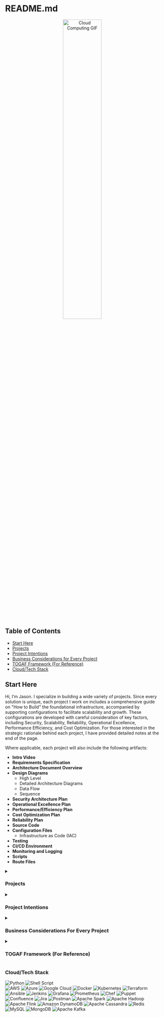 # README.md

<p align="center">
<img src="https://www.cloudopedia.in/wp-content/uploads/2019/03/cloud-computing-GIF.gif" alt="Cloud Computing GIF" width="50%">
</p>

<div align="left">

## Table of Contents

- [Start Here](#start-here)
- [Projects](#projects)
- [Project Intentions](#project-intentions)
- [Business Considerations for Every Project](#business-considerations-for-every-project)
- [TOGAF Framework (For Reference)](#togaf-framework-for-reference)
- [Cloud/Tech Stack](#cloudtech-stack)
  
## Start Here

Hi, I’m Jason. I specialize in building a wide variety of projects. Since every solution is unique, each project I work on includes a comprehensive guide on "How to Build" the foundational infrastructure, accompanied by supporting configurations to facilitate scalability and growth. These configurations are developed with careful consideration of key factors, including Security, Scalability, Reliability, Operational Excellence, Performance Efficiency, and Cost Optimization. For those interested in the strategic rationale behind each project, I have provided detailed notes at the end of the page.

Where applicable, each project will also include the following artifacts:
  
  - **Intro Video**
  - **Requirements Specification**
  - **Architecture Document Overview**
  - **Design Diagrams**
    - High Level
    - Detailed Architecture Diagrams
    - Data Flow
    - Sequence
  - **Security Architecture Plan**
  - **Operational Excellence Plan**
  - **Performance/Efficiency Plan**
  - **Cost Optimization Plan**
  - **Reliability Plan**
  - **Source Code**
  - **Configuration Files**
    - Infrastructure as Code (IAC)
  - **Testing**
  - **CI/CD Environment**
  - **Monitoring and Logging**
  - **Scripts**
  - **Route Files**

<details>
<summary><h3>Projects</h3></summary>
  
### Cloud Architecture

- [**Secure and Scalable Lottery System for Affordable Housing on AWS**](https://github.com/JasonTeixeira/SecureLotterySystemForAffordableHousing): Developed a transparent and secure lottery system for affordable housing using AWS. Features include user authentication via Cognito, API Gateway integration, DynamoDB storage, and blockchain for auditability.
- [**Scalable Django-Based Movie Recommendation System on AWS**](https://github.com/JasonTeixeira/Scalable-Django-Based-Movie-Recommendation-System-on-AWS.git): Built a movie recommendation system using Django, AWS RDS, and OpenSearch. The architecture supports scalability, load balancing, and secure data management.
- [**High-Availability Web Application with AWS CloudFront S3 and RDS MySQL**](https://github.com/JasonTeixeira/High-Availability-Web-Application-with-AWS-CloudFront-S3-RDS-MySQL.git): Implemented a high-availability web app with CloudFront, S3, and RDS MySQL. The setup includes load balancing, CDN integration, and secure data storage.
- [**Scalable Chatbot Infrastructure on AWS with Auto Scaling and OpenSearch**](https://github.com/JasonTeixeira/Scalable-Chatbot-Infrastructure-on-AWS-with-Auto-Scaling-and-OpenSearch.git): Provisioned a scalable chatbot infrastructure using AWS Auto Scaling, OpenSearch, and RDS. Ensures high availability and performance for large-scale user interactions.
- [**CI/CD Pipeline for Unity Game Deployment with AWS Cognito Authentication**](https://github.com/JasonTeixeira/CI-CD-Pipeline-for-Unity-Game-Deployment-with-AWS-Cognito-Authentication.git): Developed a CI/CD pipeline for deploying a Unity game on AWS S3. Integrated AWS Cognito for user authentication and managed automated deployments.
- [**Serverless Web App-AWS Lambda-API Gateway**](https://github.com/JasonTeixeira/Serverless-Web-App-with-AWS-Lambda-and-API-Gateway.git): Created a serverless web application using AWS Lambda and API Gateway. The architecture is fully scalable, cost-efficient, and eliminates server management overhead.
- [**CI/CD Pipeline for IaC**](https://github.com/JasonTeixeira/CI-CD-Pipeline-1.git): Built a CI/CD pipeline for Infrastructure as Code (IaC) using AWS CodePipeline, CloudFormation, and EC2 instances. Automated the deployment and management of AWS resources.
- [**Three-Tier Secure Web Application Architecture**](https://github.com/JasonTeixeira/Three-Tier-Secure-Web-Application-Architecture.git): Designed a secure three-tier web application architecture on AWS. Features include load balancing, RDS MySQL, and multi-layer security configurations.
- [**AWS Two-Tier Infrastructure with Secure Web and Database Setup**](https://github.com/JasonTeixeira/AWS-Two-Tier-Infrastructure.git): Implemented a two-tier web and database infrastructure on AWS using EC2 and RDS. Focused on security, scalability, and ease of management.
- [**AWS Scalable Web Infrustructure With Cloud Formation**](https://github.com/JasonTeixeira/AWS-Scalable-Web-Infrustructure.git): Developed a scalable web infrastructure using AWS CloudFormation. Automated the deployment of a VPC, load balancers, EC2 instances, and RDS, ensuring high availability and cost-efficiency.
</details>

<details>
<summary><h3>Project Intentions</h3></summary>
<p>Projects are crucial for gaining practical, hands-on experience. From the outset of my cloud technology journey, I recognized that it wasn’t enough to simply understand how a service functions in isolation—I needed to see how it integrates within a broader, real-world context. With a business background, I fundamentally understand that technology should serve the business, not the other way around. This perspective naturally leads to designing systems with simplicity, efficiency, and purpose in mind. In an enterprise environment, every configuration change introduces numerous considerations—often exceeding a thousand—that must be meticulously evaluated.

The approach I’ve applied to my public projects mirrors how I would tackle real-world scenarios, always beginning with the business requirements. These include gaining a deep understanding of the business's operations, identifying its technological needs, ensuring compliance when handling customer data, safeguarding security, planning for scalability to accommodate millions of users, and developing a robust disaster recovery strategy. As expected, the list of considerations is comprehensive.

At a senior level, most architects' detailed system designs remain proprietary, with much of the work governed by internal agreements. Why is this worth noting? Because building systems from scratch is a specialized and complex endeavor. While many systems share common components, no two are exactly alike, as each business has unique requirements. This is why new hires often spend their initial months familiarizing themselves with the company’s architectural and technical documentation.

I am continually developing private repositories, which I will release when they become applicable for real-world application. My focus has always been to design each project within a business context, prioritizing the organization's needs. A notable challenge, however, is documenting these systems within a universally accepted framework—something that doesn’t yet exist. Each company typically documents its systems in slightly different ways. For consistency, I have adopted the TOGAF framework, which I find offers both the structure and flexibility to accommodate various inputs.

For every project I publish, I strive to go beyond the technical deliverables by providing an extensive list of critical considerations. These are categorized and evaluated against a range of key factors. My goal is for anyone engaging with my projects—whether for learning or professional purposes—to understand that these considerations are ever-present, even if not explicitly detailed in every instance.

If you're interested, feel free to visit my blog, where I share my projects, thought experiments, and the common challenges I encounter, along with my approaches to addressing them.

</p>
</details>

<details>
<summary><h3>Business Considerations For Every Project</h3></summary>

#### Strategic Alignment
<details>
<summary>Considerations</summary>

- **Business Goals**: How does the architecture align with the overall business strategy and goals?
- **Stakeholder Needs**: Have all key stakeholders' needs and expectations been identified and addressed?
- **Value Proposition**: What value does the architecture bring to the organization?
- **Future Vision**: Does the architecture support the long-term vision and future growth of the business?
- **Business Strategy**: How does the architecture support the company's competitive strategy?
- **Strategic Goals**: Are strategic goals broken down into actionable steps within the architecture?
- **Market Trends**: Does the architecture consider current and future market trends?
- **SWOT Analysis**: Have you conducted a SWOT analysis to understand strengths, weaknesses, opportunities, and threats?
- **Industry Standards**: Are industry standards and best practices followed?

</details>

#### Governance and Compliance
<details>
<summary>Considerations</summary>

- **Regulatory Compliance**: Is the architecture compliant with relevant industry regulations and standards?
- **Governance Framework**: Is there a governance framework in place to ensure ongoing compliance and alignment?
- **Policy Adherence**: Are all architectural decisions and implementations adhering to established policies and procedures?
- **Audit Trails**: Are audit trails implemented to track changes and access?
- **Legal Requirements**: Does the architecture comply with legal requirements?
- **Governance Roles**: Are roles and responsibilities for governance clearly defined?
- **Policy Updates**: Are policies regularly reviewed and updated?
- **Ethical Considerations**: Are ethical considerations incorporated into the architecture?

</details>

#### Security and Risk Management
<details>
<summary>Considerations</summary>

- **Security Requirements**: Are all security requirements clearly defined and incorporated into the architecture?
- **Threat Mitigation**: What measures are in place to mitigate potential security threats?
- **Data Protection**: How is sensitive data protected throughout its lifecycle?
- **Access Control**: Are robust access control mechanisms implemented to ensure only authorized access?
- **Incident Response**: Is there an incident response plan in place for security breaches?
- **Risk Assessment**: Have all potential risks been assessed and mitigated?
- **Vulnerability Assessment**: Are regular vulnerability assessments conducted?
- **Penetration Testing**: Is penetration testing performed to identify security weaknesses?
- **Security Policies**: Are security policies comprehensive and enforced?
- **Encryption**: Is data encryption implemented at rest and in transit?
- **Security Training**: Is ongoing security training provided to employees?

</details>

#### Performance and Scalability
<details>
<summary>Considerations</summary>

- **Performance Metrics**: What performance metrics are in place to monitor and measure system performance?
- **Scalability**: How does the architecture support scalability to handle increased load and growth?
- **Capacity Planning**: Is there a capacity planning process to anticipate and manage future demands?
- **Optimization**: Are there mechanisms for continuous performance optimization?
- **Load Testing**: Are load tests performed to ensure the system can handle expected traffic?
- **Performance Bottlenecks**: Are performance bottlenecks identified and addressed?
- **Elasticity**: Can the architecture automatically adjust to varying loads?
- **Resource Allocation**: Are resources dynamically allocated based on demand?
- **Latency Reduction**: What measures are in place to minimize latency?

</details>

#### Integration and Interoperability
<details>
<summary>Considerations</summary>

- **System Integration**: How well does the architecture integrate with existing systems and technologies?
- **Interoperability**: Are interoperability standards and protocols followed to ensure seamless communication between systems?
- **API Management**: Are APIs managed effectively to support integration and data exchange?
- **Integration Testing**: Are integration tests conducted to ensure components work together?
- **Data Interchange**: How is data interchange managed between different systems?
- **API Security**: Are APIs secured against unauthorized access?
- **Legacy Systems**: How are legacy systems integrated with new architecture?
- **Third-Party Integration**: How does the architecture handle third-party integrations?

</details>

#### Flexibility and Agility
<details>
<summary>Considerations</summary>

- **Change Management**: How does the architecture accommodate changes and evolving business requirements?
- **Modularity**: Is the architecture modular to allow for easy updates and enhancements?
- **Agility**: Does the architecture support agile development and deployment practices?
- **Adaptability**: Can the architecture easily adapt to new business requirements?
- **Prototyping**: Are prototypes created to test new ideas quickly?
- **Change Impact Analysis**: Is there a process for analyzing the impact of changes?
- **Version Control**: Is version control used for managing changes in the architecture?
- **Iterative Development**: Are iterative development practices employed?

</details>

#### Usability and User Experience
<details>
<summary>Considerations</summary>

- **User Requirements**: Are user requirements clearly defined and incorporated into the design?
- **User Experience**: How does the architecture enhance the user experience?
- **Accessibility**: Are accessibility standards followed to ensure usability for all users?
- **User Feedback**: How is user feedback collected and incorporated?
- **User Training**: Is training provided to ensure users understand the system?
- **UI/UX Standards**: Are UI/UX standards followed to ensure consistency?
- **User Testing**: Are usability tests conducted to identify issues?
- **User Support**: Is there a support system in place for users?

</details>

#### Technology and Innovation
<details>
<summary>Considerations</summary>

- **Technology Stack**: Is the chosen technology stack appropriate and up-to-date?
- **Innovation**: How does the architecture incorporate innovative solutions and emerging technologies?
- **Technical Debt**: Is there a plan to manage and reduce technical debt over time?
- **Emerging Technologies**: Are emerging technologies evaluated and incorporated?
- **R&D**: Is there a research and development process to innovate continuously?
- **Technology Refresh**: Is there a plan for regular technology refreshes?
- **Innovation Pipeline**: Is there an innovation pipeline to bring new ideas into production?
- **Technical Workshops**: Are technical workshops conducted to foster innovation?

</details>

#### Maintenance and Support
<details>
<summary>Considerations</summary>

- **Maintainability**: How easy is it to maintain and support the architecture?
- **Documentation**: Is there comprehensive documentation for all architectural components and processes?
- **Support Plan**: Is there a support plan in place for troubleshooting and resolving issues?
- **Support SLA**: Is there a Service Level Agreement (SLA) for support?
- **Maintenance Schedule**: Is there a regular maintenance schedule?
- **Troubleshooting Guides**: Are troubleshooting guides available?
- **Support Team**: Is there a dedicated support team for resolving issues?
- **Issue Tracking**: Is there an issue tracking system in place?

</details>

#### Cost and Resource Management
<details>
<summary>Considerations</summary>

- **Cost Efficiency**: How cost-efficient is the architecture in terms of development and operational expenses?
- **Budget Alignment**: Does the architecture align with the allocated budget?
- **Resource Utilization**: Are resources utilized effectively to maximize value?
- **Cost Estimation**: How will we estimate costs for our cloud infrastructure to ensure budget alignment?
- **Cost Monitoring**: What tools will we use to monitor ongoing cloud costs and identify potential savings?
- **Resource Optimization**: How can we optimize resource usage to reduce unnecessary costs while maintaining performance?
- **Reserved Instances**: When should we consider using reserved instances to save costs on predictable workloads?
- **Spot Instances**: How can we leverage spot instances for non-critical workloads to reduce expenses?
- **Cost Allocation**: What methods will we use to allocate cloud costs to different departments or projects?
- **Budget Alerts**: What budget alerts will we set up to avoid overspending and ensure cost control?
- **Cost Reporting**: How will we generate regular cost reports to provide visibility into cloud spending?
- **Pricing Models**: How can we understand and leverage different cloud pricing models to optimize our expenditure?

</details>

#### Monitoring and Reporting
<details>
<summary>Considerations</summary>

- **Monitoring**: What monitoring tools and practices are in place to ensure continuous oversight?
- **Reporting**: Are there regular reporting mechanisms to keep stakeholders informed of progress and performance?
- **Real-Time Monitoring**: Is real-time monitoring implemented?
- **Alerts and Notifications**: Are alerts and notifications set up for critical events?
- **Dashboard Reports**: Are dashboard reports available for key metrics?
- **Performance Trends**: Are performance trends analyzed over time?
- **Anomaly Detection**: Is anomaly detection used to identify unusual activity?

</details>

#### Continuous Improvement
<details>
<summary>Considerations</summary>

- **Feedback Loop**: Is there a feedback loop in place to gather input from users and stakeholders for continuous improvement?
- **Review Cycles**: Are there regular review cycles to assess and enhance the architecture?
- **Lessons Learned**: How are lessons learned from past projects incorporated into future improvements?
- **Kaizen**: Are Kaizen (continuous improvement) principles applied?
- **Benchmarking**: Is benchmarking used to compare against industry standards?
- **Continuous Feedback**: Is continuous feedback from stakeholders encouraged?
- **Improvement Roadmap**: Is there a roadmap for continuous improvement?
- **Pilot Projects**: Are pilot projects conducted to test new improvements?

</details>

#### Specific Technical Considerations
<details>
<summary>Considerations</summary>

- **Data Architecture**: How is data structured, stored, and accessed to support business processes?
- **Application Architecture**: Are applications designed to be resilient, scalable, and maintainable?
- **Infrastructure**: Is the infrastructure robust and flexible to support current and future needs?
- **Disaster Recovery**: Is there a disaster recovery plan in place to ensure business continuity?
- **Automation**: Are there opportunities for automation to improve efficiency and reduce errors?
- **Cloud Readiness**: Is the architecture cloud-ready?
- **Microservices**: Are microservices used to enhance modularity?
- **Containerization**: Are containers used for deployment?
- **DevOps Practices**: Are DevOps practices employed for CI/CD?
- **Scalability Testing**: Are scalability tests conducted?

</details>

#### Project Management and Execution
<details>
<summary>Considerations</summary>

- **Project Scope**: Is the project scope well-defined and managed?
- **Timeline**: Are timelines realistic and adhered to?
- **Resource Allocation**: Are resources allocated effectively to meet project goals?
- **Risk Management**: Are project risks identified and mitigated?
- **Quality Assurance**: Is there a quality assurance process to ensure the deliverables meet the required standards?
- **Project Charter**: Is there a project charter outlining objectives and scope?
- **Milestone Tracking**: Are project milestones tracked and reported?
- **Team Collaboration**: Is team collaboration facilitated effectively?
- **Project Risk Management**: Are project risks regularly assessed and mitigated?
- **Quality Control**: Is there a quality control process for deliverables?

</details>

#### Data Management
<details>
<summary>Considerations</summary>

- **Data Governance**: Is a data governance framework in place?
- **Data Quality**: Are data quality checks conducted?
- **Master Data Management**: Is master data management implemented?
- **Data Lineage**: Is data lineage tracked to ensure data integrity?
- **Data Archiving**: Are there policies for data archiving and retention?

</details>

#### Business Process Management
<details>
<summary>Considerations</summary>

- **Process Mapping**: Are business processes mapped and documented?
- **Process Optimization**: Are business processes regularly optimized?
- **Workflow Automation**: Is workflow automation used to improve efficiency?
- **Business Rules**: Are business rules clearly defined and enforced?
- **Process Monitoring**: Are business processes monitored for performance?

</details>

#### Customer and Market Focus
<details>
<summary>Considerations</summary>

- **Customer Requirements**: Are customer requirements gathered and prioritized?
- **Market Analysis**: Is market analysis conducted to understand trends and needs?
- **Customer Engagement**: Are customers engaged throughout the project lifecycle?
- **Competitive Analysis**: Is competitive analysis conducted to stay ahead?
- **Customer Satisfaction**: Is customer satisfaction measured and improved?

</details>

#### Communication and Collaboration
<details>
<summary>Considerations</summary>

- **Stakeholder Communication**: Is there a communication plan for stakeholders?
- **Team Meetings**: Are regular team meetings held to ensure alignment?
- **Collaboration Tools**: Are collaboration tools used effectively?
- **Knowledge Sharing**: Is knowledge sharing encouraged within the team?
- **Conflict Resolution**: Are there mechanisms for resolving conflicts?

</details>

#### Innovation and Research
<details>
<summary>Considerations</summary>

- **Innovation Labs**: Are innovation labs set up to test new ideas?
- **Research Partnerships**: Are partnerships formed with research institutions?
- **Patent Strategy**: Is there a strategy for protecting intellectual property?
- **Experimentation**: Is experimentation encouraged to explore new solutions?
- **Innovation Metrics**: Are innovation metrics tracked to measure impact?

</details>

#### Vendor and Partner Management
<details>
<summary>Considerations</summary>

- **Vendor Selection**: Are vendors selected through a rigorous process?
- **Vendor Performance**: Is vendor performance monitored and evaluated?
- **Partner Collaboration**: Are partners effectively collaborated with?
- **Contract Management**: Is contract management conducted effectively?
- **Vendor Risks**: Are vendor risks assessed and managed?

</details>
</details>

<details>
<summary><h3>TOGAF Framework (For Reference)</h3></summary>

### Repository Structure

The repository is organized into the following directories, each corresponding to a phase of the TOGAF ADM process:

- **Preliminary**
- **Architecture_Vision**
- **Business_Architecture**
- **Information_Systems_Architecture**
- **Technology_Architecture**
- **Opportunities_and_Solutions**
- **Migration_Planning**
- **Implementation_Governance**
- **Architecture_Change_Management**
- **Requirements_Management**

## Phases and Artifacts

### Preliminary Phase
**Purpose**: Preparation and initiation activities to meet the business directive for a new enterprise architecture.
- **Artifacts**:
  - Architecture Principles Document
  - Architecture Vision
- **Produced**: At the beginning of the ADM cycle.
- **Stored**: In the `Preliminary` directory.

### Phase A: Architecture Vision
**Purpose**: Develop a high-level aspirational vision of the capabilities and business value to be delivered.
- **Artifacts**:
  - Request for Architecture Work
  - Statement of Architecture Work
  - Business Scenarios
  - Architecture Vision Document
  - Stakeholder Map Matrix
- **Produced**: Early in the ADM cycle.
- **Stored**: In the `Architecture_Vision` directory.

### Phase B: Business Architecture
**Purpose**: Develop the business architecture to support the agreed architecture vision.
- **Artifacts**:
  - Business Architecture Baseline
  - Business Architecture Target
  - Business Architecture Gap Analysis
  - Business Interaction Matrix
  - Business Function Matrix
- **Produced**: After the Architecture Vision.
- **Stored**: In the `Business_Architecture` directory.

### Phase C: Information Systems Architectures
**Purpose**: Develop the information systems architecture including data and application architectures.
- **Artifacts**:
  - Data Architecture Baseline
  - Data Architecture Target
  - Data Architecture Gap Analysis
  - Application Architecture Baseline
  - Application Architecture Target
  - Application Architecture Gap Analysis
- **Produced**: After Business Architecture.
- **Stored**: In the `Information_Systems_Architecture` directory.

### Phase D: Technology Architecture
**Purpose**: Develop the technology architecture.
- **Artifacts**:
  - Technology Architecture Baseline
  - Technology Architecture Target
  - Technology Architecture Gap Analysis
  - Technology Standards
- **Produced**: After Information Systems Architecture.
- **Stored**: In the `Technology_Architecture` directory.

### Phase E: Opportunities and Solutions
**Purpose**: Identify the major implementation projects and group them into work packages.
- **Artifacts**:
  - Project Context Diagrams
  - Benefits Diagrams
  - Implementation and Migration Plan
- **Produced**: After Technology Architecture.
- **Stored**: In the `Opportunities_and_Solutions` directory.

### Phase F: Migration Planning
**Purpose**: Develop a detailed roadmap for implementing the target architecture.
- **Artifacts**:
  - Implementation and Migration Plan
  - Transition Architectures
  - Implementation and Migration Strategy
- **Produced**: After Opportunities and Solutions.
- **Stored**: In the `Migration_Planning` directory.

### Phase G: Implementation Governance
**Purpose**: Provide architectural oversight for the implementation.
- **Artifacts**:
  - Architecture Contract
  - Compliance Assessment
- **Produced**: During implementation.
- **Stored**: In the `Implementation_Governance` directory.

### Phase H: Architecture Change Management
**Purpose**: Ensure that the architecture adapts to changes in the technology and business environment.
- **Artifacts**:
  - Architecture Compliance Review
  - Architecture Change Request
- **Produced**: As needed during the architecture lifecycle.
- **Stored**: In the `Architecture_Change_Management` directory.

### Requirements Management
**Purpose**: Manage architecture requirements identified during any phase of the ADM cycle.
- **Artifacts**:
  - Requirements Repository
  - Requirements Specification
- **Produced**: Throughout the ADM cycle.
- **Stored**: In the `Requirements_Management` directory.

</details>
</body>
</html>


### Cloud/Tech Stack

![Python](https://img.shields.io/badge/python-3670A0?style=for-the-badge&logo=python&logoColor=ffdd54) 
![Shell Script](https://img.shields.io/badge/shell_script-%23121011.svg?style=for-the-badge&logo=gnu-bash&logoColor=white)   
![AWS](https://img.shields.io/badge/AWS-%23FF9900.svg?style=for-the-badge&logo=amazon-aws&logoColor=white) 
![Azure](https://img.shields.io/badge/azure-%230072C6.svg?style=for-the-badge&logo=microsoftazure&logoColor=white) 
![Google Cloud](https://img.shields.io/badge/GoogleCloud-%234285F4.svg?style=for-the-badge&logo=google-cloud&logoColor=white) 
![Docker](https://img.shields.io/badge/docker-%230db7ed.svg?style=for-the-badge&logo=docker&logoColor=white) 
![Kubernetes](https://img.shields.io/badge/kubernetes-%23326ce5.svg?style=for-the-badge&logo=kubernetes&logoColor=white) 
![Terraform](https://img.shields.io/badge/terraform-%235835CC.svg?style=for-the-badge&logo=terraform&logoColor=white) 
![Ansible](https://img.shields.io/badge/ansible-%231A1918.svg?style=for-the-badge&logo=ansible&logoColor=white) 
![Jenkins](https://img.shields.io/badge/jenkins-%232C5263.svg?style=for-the-badge&logo=jenkins&logoColor=white) 
![Grafana](https://img.shields.io/badge/grafana-F46800.svg?style=for-the-badge&logo=grafana&logoColor=white) 
![Prometheus](https://img.shields.io/badge/prometheus-E6522C.svg?style=for-the-badge&logo=prometheus&logoColor=white) 
![Chef](https://img.shields.io/badge/Chef-ED2B2D?style=for-the-badge&logo=chef&logoColor=white) 
![Puppet](https://img.shields.io/badge/Puppet-FFAE1A?style=for-the-badge&logo=puppet&logoColor=white) 
![Confluence](https://img.shields.io/badge/confluence-%23172BF4.svg?style=for-the-badge&logo=confluence&logoColor=white) 
![Jira](https://img.shields.io/badge/jira-%230A0FFF.svg?style=for-the-badge&logo=jira&logoColor=white) 
![Postman](https://img.shields.io/badge/Postman-FF6C37?style=for-the-badge&logo=postman&logoColor=white)
![Apache Spark](https://img.shields.io/badge/Apache%20Spark-FDEE21?style=for-the-badge&logo=apachespark&logoColor=black) 
![Apache Hadoop](https://img.shields.io/badge/Apache%20Hadoop-66CCFF?style=for-the-badge&logo=apachehadoop&logoColor=black) 
![Apache Flink](https://img.shields.io/badge/Apache%20Flink-E6526F?style=for-the-badge&logo=Apache%20Flink&logoColor=white) 
![Amazon DynamoDB](https://img.shields.io/badge/Amazon%20DynamoDB-4053D6?style=for-the-badge&logo=Amazon%20DynamoDB&logoColor=white) 
![Apache Cassandra](https://img.shields.io/badge/cassandra-%231287B1.svg?style=for-the-badge&logo=apache-cassandra&logoColor=white) 
![Redis](https://img.shields.io/badge/redis-%23DD0031.svg?style=for-the-badge&logo=redis&logoColor=white) 
![MySQL](https://img.shields.io/badge/mysql-%2300000f.svg?style=for-the-badge&logo=mysql&logoColor=white) 
![MongoDB](https://img.shields.io/badge/MongoDB-%234ea94b.svg?style=for-the-badge&logo=mongodb&logoColor=white) 
![Apache Kafka](https://img.shields.io/badge/apachekafka-231F20.svg?style=for-the-badge&logo=apachekafka&logoColor=white) 
